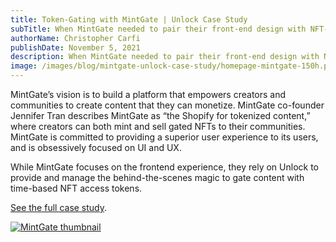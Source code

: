 ```yaml
---
title: Token-Gating with MintGate | Unlock Case Study
subTitle: When MintGate needed to pair their front-end design with NFT-based, token-gated access to video, audio, and other content, they reached out to Unlock.
authorName: Christopher Carfi
publishDate: November 5, 2021
description: When MintGate needed to pair their front-end design with NFT-based, token-gated access to video, audio, and other content, they reached out to Unlock.
image: /images/blog/mintgate-unlock-case-study/homepage-mintgate-150h.png
---
```


MintGate’s vision is to build a platform that empowers creators and communities to create content that they can monetize. MintGate co-founder Jennifer Tran describes MintGate as “the Shopify for tokenized content,” where creators can both mint and sell gated NFTs to their communities. MintGate is committed to providing a superior user experience to its users, and is obsessively focused on UI and UX. 

While MintGate focuses on the frontend experience, they rely on Unlock to provide and manage the behind-the-scenes magic to gate content with time-based NFT access tokens.

[See the full case study](https://f.hubspotusercontent20.net/hubfs/19942922/MintGate%20-%20Unlock%20Case%20Study.pdf).

[![MintGate thumbnail](/images/blog/mintgate-unlock-case-study/mintgate-thumbnail.png)](https://f.hubspotusercontent20.net/hubfs/19942922/MintGate%20-%20Unlock%20Case%20Study.pdf)
